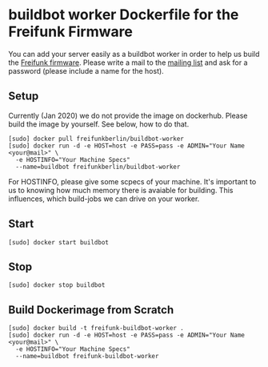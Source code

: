 # buildbot worker Dockerfile for the Freifunk Firmware

You can add your server easily as a buildbot worker in order to help us build the [Freifunk firmware](https://github.com/Freifunk-Spalter). Please write a mail to the [mailing list](http://lists.berlin.freifunk.net/cgi-bin/mailman/listinfo/berlin) and ask for a password (please include a name for the host).

## Setup
Currently (Jan 2020) we do not provide the image on dockerhub. Please build the image by yourself. See below, how to do that.
```
[sudo] docker pull freifunkberlin/buildbot-worker
[sudo] docker run -d -e HOST=host -e PASS=pass -e ADMIN="Your Name <your@mail>" \
  -e HOSTINFO="Your Machine Specs"
  --name=buildbot freifunkberlin/buildbot-worker
```
For HOSTINFO, please give some scpecs of your machine. It's important to us to knowing how much memory there is avaiable for building. This influences, which build-jobs we can drive on your worker.

## Start
```
[sudo] docker start buildbot
```

## Stop
```
[sudo] docker stop buildbot
```

## Build Dockerimage from Scratch
```
[sudo] docker build -t freifunk-buildbot-worker .
[sudo] docker run -d -e HOST=host -e PASS=pass -e ADMIN="Your Name <your@mail>" \
  -e HOSTINFO="Your Machine Specs"
  --name=buildbot freifunk-buildbot-worker
```

